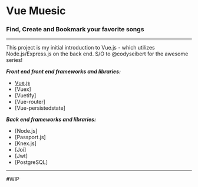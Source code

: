 # Vue Muesic

### Find, Create and Bookmark your favorite songs

---

This project is my initial introduction to Vue.js - which utilizes Node.js/Express.js on the back end. S/O to @codyseibert for the awesome series!

**_Front end front end frameworks and libraries:_**

- [Vue.js]()
- [Vuex]
- [Vuetify]
- [Vue-router]
- [Vue-persistedstate]

**_Back end frameworks and libraries:_**

- [Node.js]
- [Passport.js]
- [Knex.js]
- [Joi]
- [Jwt]
- [PostgreSQL]

---

#WIP
